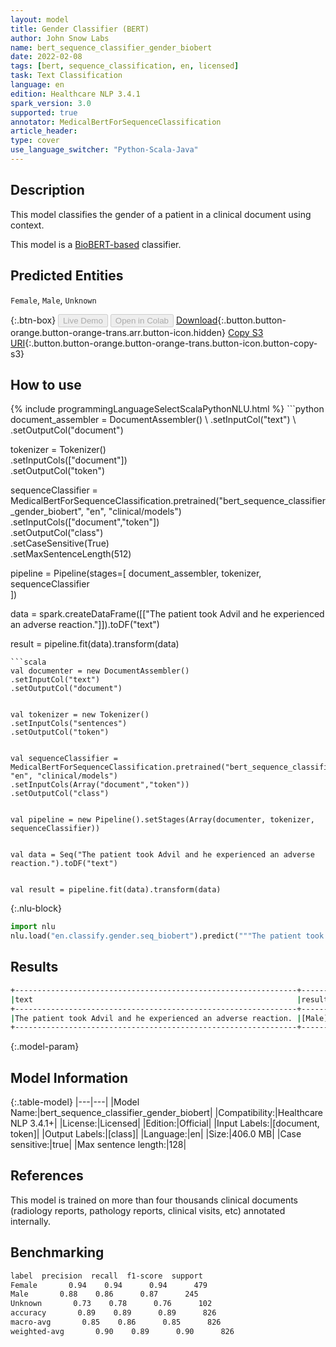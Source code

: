 ```yaml
---
layout: model
title: Gender Classifier (BERT)
author: John Snow Labs
name: bert_sequence_classifier_gender_biobert
date: 2022-02-08
tags: [bert, sequence_classification, en, licensed]
task: Text Classification
language: en
edition: Healthcare NLP 3.4.1
spark_version: 3.0
supported: true
annotator: MedicalBertForSequenceClassification
article_header:
type: cover
use_language_switcher: "Python-Scala-Java"
---
```



## Description


This model classifies the gender of a patient in a clinical document using context.


This model is a [BioBERT-based](https://github.com/dmis-lab/biobert) classifier.


## Predicted Entities


`Female`, `Male`, `Unknown`


{:.btn-box}
<button class="button button-orange" disabled>Live Demo</button>
<button class="button button-orange" disabled>Open in Colab</button>
[Download](https://s3.amazonaws.com/auxdata.johnsnowlabs.com/clinical/models/bert_sequence_classifier_gender_biobert_en_3.4.1_3.0_1644317917385.zip){:.button.button-orange.button-orange-trans.arr.button-icon.hidden}
[Copy S3 URI](s3://auxdata.johnsnowlabs.com/clinical/models/bert_sequence_classifier_gender_biobert_en_3.4.1_3.0_1644317917385.zip){:.button.button-orange.button-orange-trans.button-icon.button-copy-s3}


## How to use






<div class="tabs-box" markdown="1">
{% include programmingLanguageSelectScalaPythonNLU.html %}
```python
document_assembler = DocumentAssembler() \
.setInputCol("text") \
.setOutputCol("document")


tokenizer = Tokenizer() \
.setInputCols(["document"]) \
.setOutputCol("token")


sequenceClassifier = MedicalBertForSequenceClassification.pretrained("bert_sequence_classifier_gender_biobert", "en", "clinical/models")\
.setInputCols(["document","token"]) \
.setOutputCol("class") \
.setCaseSensitive(True) \
.setMaxSentenceLength(512)


pipeline = Pipeline(stages=[
document_assembler, 
tokenizer,
sequenceClassifier    
])


data = spark.createDataFrame([["The patient took Advil and he experienced an adverse reaction."]]).toDF("text")


result = pipeline.fit(data).transform(data)
```
```scala
val documenter = new DocumentAssembler() 
.setInputCol("text") 
.setOutputCol("document")


val tokenizer = new Tokenizer()
.setInputCols("sentences")
.setOutputCol("token")


val sequenceClassifier = MedicalBertForSequenceClassification.pretrained("bert_sequence_classifier_gender_biobert", "en", "clinical/models")
.setInputCols(Array("document","token"))
.setOutputCol("class")


val pipeline = new Pipeline().setStages(Array(documenter, tokenizer, sequenceClassifier))


val data = Seq("The patient took Advil and he experienced an adverse reaction.").toDF("text")


val result = pipeline.fit(data).transform(data)
```


{:.nlu-block}
```python
import nlu
nlu.load("en.classify.gender.seq_biobert").predict("""The patient took Advil and he experienced an adverse reaction.""")
```

</div>


## Results


```bash
+---------------------------------------------------------------+------+
|text                                                           |result|
+---------------------------------------------------------------+------+
|The patient took Advil and he experienced an adverse reaction. |[Male]|
+---------------------------------------------------------------+------+
```


{:.model-param}
## Model Information


{:.table-model}
|---|---|
|Model Name:|bert_sequence_classifier_gender_biobert|
|Compatibility:|Healthcare NLP 3.4.1+|
|License:|Licensed|
|Edition:|Official|
|Input Labels:|[document, token]|
|Output Labels:|[class]|
|Language:|en|
|Size:|406.0 MB|
|Case sensitive:|true|
|Max sentence length:|128|


## References


This model is trained on more than four thousands clinical documents (radiology reports, pathology reports, clinical visits, etc) annotated internally.


## Benchmarking


```bash
label  precision  recall  f1-score  support
Female       0.94    0.94      0.94      479
Male       0.88    0.86      0.87      245
Unknown       0.73    0.78      0.76      102
accuracy       0.89    0.89      0.89      826
macro-avg       0.85    0.86      0.85      826
weighted-avg       0.90    0.89      0.90      826
```
<!--stackedit_data:
eyJoaXN0b3J5IjpbLTg3MDgwNzQxNCwzMzM0OTU5ODAsLTIwMj
UwMDIxMl19
-->